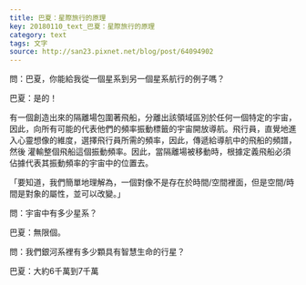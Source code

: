 ```yaml
---
title: 巴夏：星際旅行的原理
key: 20180110_text_巴夏：星際旅行的原理
category: text
tags: 文字
source: http://san23.pixnet.net/blog/post/64094902
---
```


問：巴夏，你能給我從一個星系到另一個星系航行的例子嗎？

巴夏：是的！

有一個創造出來的隔離場包圍著飛船，分離出該領域區別於任何一個特定的宇宙，因此，向所有可能的代表他們的頻率振動標籤的宇宙開放導航。飛行員，直覺地進入心靈想像的維度，選擇飛行員所需的頻率，因此，傳遞給導航中的飛船的頻譜，然後 灌輸整個飛船這個振動頻率。因此，當隔離場被移動時，根據定義飛船必須佔據代表其振動頻率的宇宙中的位置去。

「要知道，我們簡單地理解為，一個對像不是存在於時間/空間裡面，但是空間/時間是對象的屬性，並可以改變。」

問：宇宙中有多少星系？

巴夏：無限個。

問：我們銀河系裡有多少顆具有智慧生命的行星？

巴夏：大約6千萬到7千萬
